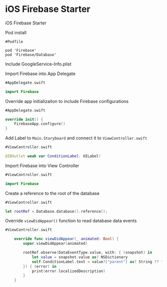# iOS Firebase Starter
iOS Firebase Starter

Pod install

```
#Podfile

pod 'Firebase'
pod 'Firebase/Database'
```

Include GoogleService-Info.plist


Import Firebase into App Delegate
```swift
#AppDelegate.swift

import Firebase
```


Override app initializaiton to include Firebase configurations
```swift
#AppDelegate.swift

override init() {
	FirebaseApp.configure()
}
```

Add Label to `Main.Storyboard` and connect it to `ViewController.swift`

```swift
#ViewController.swift

@IBOutlet weak var ConditionLabel: UILabel!
```

Import Firebase into View Controller
```swift
#ViewController.swift

import Firebase
```

Create a reference to the root of the database

```swift
#ViewController.swift

let rootRef = Database.database().reference();
```

Override `viewDidAppear()` function to read database data events

```swift
#ViewController.swift

    override func viewDidAppear(_ animated: Bool) {
        super.viewDidAppear(animated)

        rootRef.observe(DataEventType.value, with: { (snapshot) in
            let value = snapshot.value as? NSDictionary
            self.ConditionLabel.text = value?["parent"] as? String ?? ""
        }) { (error) in
            print(error.localizedDescription)
        }
    }
```
